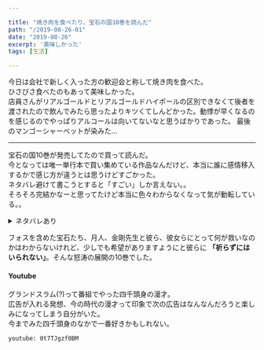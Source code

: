 ```yaml
---

title: "焼き肉を食べたり、宝石の国10巻を読んだ"
path: "/2019-08-26-01"
date: "2019-08-26"
excerpt: '美味しかった'
tags: [生活]

---
```


今日は会社で新しく入った方の歓迎会と称して焼き肉を食べた。  
ひさびさ食べたのもあって美味しかった。  
店員さんがリアルゴールドとリアルゴールドハイボールの区別できなくて後者を渡されたので飲んでみたら思ったよりキツくてしんどかった。動悸が早くなるのを感じるのでやっぱりアルコールは向いてないなと思うばかりであった。
最後のマンゴーシャーベットが染みた…

---

宝石の国10巻が発売してたので買って読んだ。  
今となっては唯一単行本で買い集めている作品なんだけど、本当に誰に感情移入するかで感じ方が違うとは思うけどすごかった。  
ネタバレ避けて書こうとすると「すごい」しか言えない。。  
そろそろ完結かなーと思ってたけど本当に色々わからなくなって気が動転している。。

<details>
<summary>ネタバレあり</summary>
なんていうか9巻まで僅かな希望にかけるといった展開からの急展開で終わってたけど10巻でさらに悲壮感を増すという展開だった。  
あとは、カンゴームが黒ギャル化し、ボルツがショートカットになって可愛くなったりアメシストが月人と馴染んでたり…。  
読み進めていると、フォスってなんのためにこんなに頑張ってるんだっけ、って思ったりしていると、自業自得とはいえフォス自身も苦悩しているシーンが描かれていて、「先生はいつでも僕に優しい」が切なすぎてうるっとしました。

淡々と希望がなくなって逃げ場がなくなる感じや
救いが全くない状況をドライなタッチで明るいディストピアっぽい雰囲気になっているの絶妙すぎてすごい。
最後の1ページを見たときにはえぇ〜〜って声出したあとにため息がでた。

</details>

フォスを含めた宝石たち、月人、金剛先生と彼ら、彼女らにとって何が救いなのかはわからないけれど、少しでも希望がありますようにと彼らに **「祈らずにはいられない」**。そんな怒涛の展開の10巻でした。


#### Youtube

グランドスラム(?)って番組でやった四千頭身の漫才。  
広告が入れる発想、今の時代の漫才って印象で次の広告はなんなんだろうと楽しみになってしまう自分がいた。  
今までみた四千頭身のなかで一番好きかもしれない。

`youtube: 0t7TJgzf0BM`
